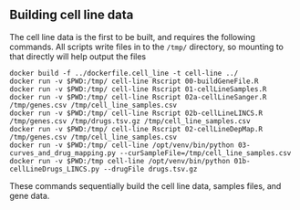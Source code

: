 ## Building cell line data
The cell line data is the first to be built, and requires the
following commands. All scripts write files in to the `/tmp/`
directory, so mounting to that directly will help output the files

```
docker build -f ../dockerfile.cell_line -t cell-line ../
docker run -v $PWD:/tmp/ cell-line Rscript 00-buildGeneFile.R
docker run -v $PWD:/tmp/ cell-line Rscript 01-cellLineSamples.R
docker run -v $PWD:/tmp/ cell-line Rscript 02a-cellLineSanger.R /tmp/genes.csv /tmp/cell_line_samples.csv
docker run -v $PWD:/tmp/ cell-line Rscript 02b-cellLineLINCS.R /tmp/genes.csv /tmp/drugs.tsv.gz /tmp/cell_line_samples.csv
docker run -v $PWD:/tmp/ cell-line Rscript 02-cellLineDepMap.R /tmp/genes.csv /tmp/cell_line_samples.csv
docker run -v $PWD:/tmp/ cell-line /opt/venv/bin/python 03-curves_and_drug_mapping.py --curSampleFile=/tmp/cell_line_samples.csv
docker run -v $PWD:/tmp cell-line /opt/venv/bin/python 01b-cellLineDrugs_LINCS.py --drugFile drugs.tsv.gz
```

These commands sequentially build the cell line data, samples files, and gene data. 
